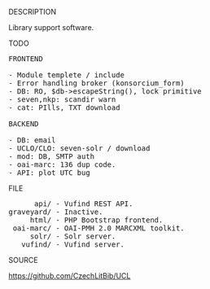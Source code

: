 
DESCRIPTION

Library support software.

TODO
<pre>
FRONTEND

- Module templete / include
- Error handling broker (konsorcium_form)
- DB: RO, $db->escapeString(), lock primitive
- seven,nkp: scandir warn
- cat: PIlls, TXT download

BACKEND

- DB: email
- UCLO/CLO: seven-solr / download
- mod: DB, SMTP auth
- oai-marc: 136 dup code.
- API: plot UTC bug
</pre>
FILE
<pre>
      api/ - Vufind REST API.
graveyard/ - Inactive.
     html/ - PHP Bootstrap frontend.
 oai-marc/ - OAI-PMH 2.0 MARCXML toolkit.
     solr/ - Solr server.
   vufind/ - Vufind server.
</pre>

SOURCE

https://github.com/CzechLitBib/UCL


